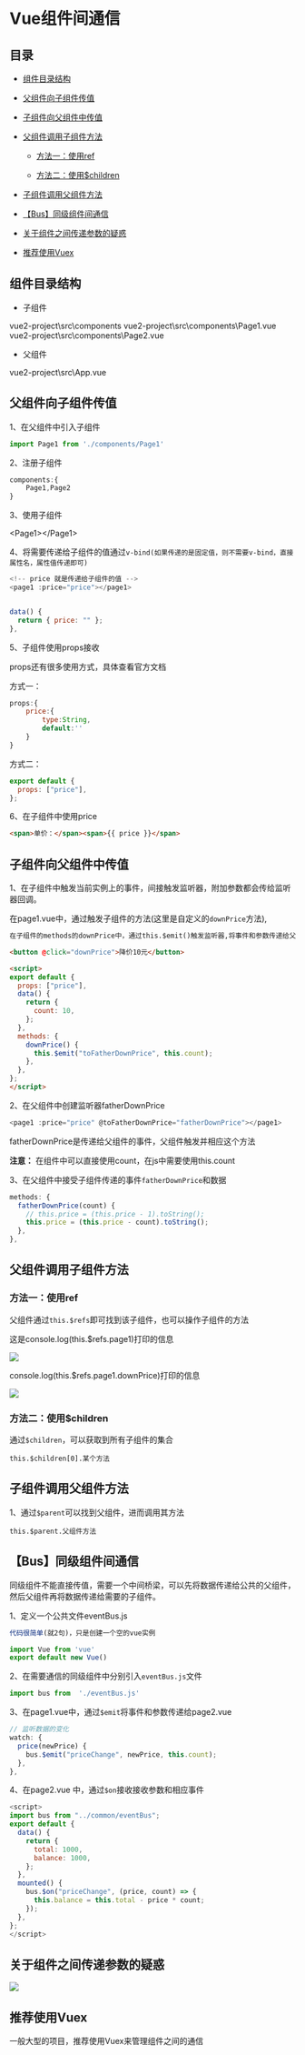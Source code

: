 # Vue组件间通信

## 目录

*   [组件目录结构](#组件目录结构)

*   [父组件向子组件传值](#父组件向子组件传值)

*   [子组件向父组件中传值](#子组件向父组件中传值)

*   [父组件调用子组件方法](#父组件调用子组件方法)

    *   [方法一：使用ref](#方法一使用ref)

    *   [方法二：使用\$children](#方法二使用children)

*   [子组件调用父组件方法](#子组件调用父组件方法)

*   [【Bus】同级组件间通信](#bus同级组件间通信)

*   [关于组件之间传递参数的疑惑](#关于组件之间传递参数的疑惑)

*   [推荐使用Vuex](#推荐使用vuex)

## 组件目录结构

*   子组件

vue2-project\src\components
vue2-project\src\components\Page1.vue
vue2-project\src\components\Page2.vue

*   父组件

vue2-project\src\App.vue

## 父组件向子组件传值

1、在父组件中引入子组件

```javascript
import Page1 from './components/Page1'
```

2、注册子组件

```javascript
components:{
    Page1,Page2
}
```

3、使用子组件

\<Page1>\</Page1>

4、将需要传递给子组件的值通过`v-bind(如果传递的是固定值，则不需要v-bind，直接属性名，属性值传递即可)`

```javascript
<!-- price 就是传递给子组件的值 -->
<page1 :price="price"></page1>


data() {
  return { price: "" };
},

```

5、子组件使用props接收

props还有很多使用方式，具体查看官方文档

方式一：

```javascript
props:{
    price:{
        type:String,
        default:''
    }
}
```

方式二：

```javascript
export default {
  props: ["price"],
};
```

6、在子组件中使用price

```html
<span>单价：</span><span>{{ price }}</span>
```

## 子组件向父组件中传值

1、在子组件中触发当前实例上的事件，间接触发监听器，附加参数都会传给监听器回调。

在page1.vue中，通过触发子组件的方法(这里是自定义的`downPrice`方法),

```html
在子组件的methods的downPrice中，通过this.$emit()触发监听器,将事件和参数传递给父组件

<button @click="downPrice">降价10元</button>

<script>
export default {
  props: ["price"],
  data() {
    return {
      count: 10,
    };
  },
  methods: {
    downPrice() {
      this.$emit("toFatherDownPrice", this.count);
    },
  },
};
</script>

```

2、在父组件中创建监听器fatherDownPrice

```javascript
<page1 :price="price" @toFatherDownPrice="fatherDownPrice"></page1>
```

fatherDownPrice是传递给父组件的事件，父组件触发并相应这个方法

**注意：** 在组件中可以直接使用count，在js中需要使用this.count

3、在父组件中接受子组件传递的事件`fatherDownPrice`和数据

```javascript
methods: {
  fatherDownPrice(count) {
    // this.price = (this.price - 1).toString();
    this.price = (this.price - count).toString();
  },
},
```

## 父组件调用子组件方法

### 方法一：使用ref

父组件通过`this.$refs`即可找到该子组件，也可以操作子组件的方法

这是console.log(this.\$refs.page1)打印的信息

![](image/image_aEfeDVmYwZ.png)

console.log(this.\$refs.page1.downPrice)打印的信息

![](image/image_igcNW3EsaQ.png)

### 方法二：使用\$children

通过`$children`，可以获取到所有子组件的集合

`this.$children[0].某个方法`

## 子组件调用父组件方法

1、通过`$parent`可以找到父组件，进而调用其方法

`this.$parent.父组件方法`

## 【Bus】同级组件间通信

同级组件不能直接传值，需要一个中间桥梁，可以先将数据传递给公共的父组件，然后父组件再将数据传递给需要的子组件。

1、定义一个公共文件eventBus.js

```javascript
代码很简单(就2句)，只是创建一个空的vue实例

import Vue from 'vue'
export default new Vue()
```

2、在需要通信的同级组件中分别引入`eventBus.js`文件

```javascript
import bus from  './eventBus.js'
```

3、在page1.vue中，通过`$emit`将事件和参数传递给page2.vue

```javascript
// 监听数据的变化
watch: {
  price(newPrice) {
    bus.$emit("priceChange", newPrice, this.count);
  },
},
```

4、在page2.vue 中，通过`$on`接收接收参数和相应事件

```javascript
<script>
import bus from "../common/eventBus";
export default {
  data() {
    return {
      total: 1000,
      balance: 1000,
    };
  },
  mounted() {
    bus.$on("priceChange", (price, count) => {
      this.balance = this.total - price * count;
    });
  },
};
</script>

```

## 关于组件之间传递参数的疑惑

![](image/image_6wrI5MbtJz.png)

## 推荐使用Vuex

一般大型的项目，推荐使用Vuex来管理组件之间的通信
